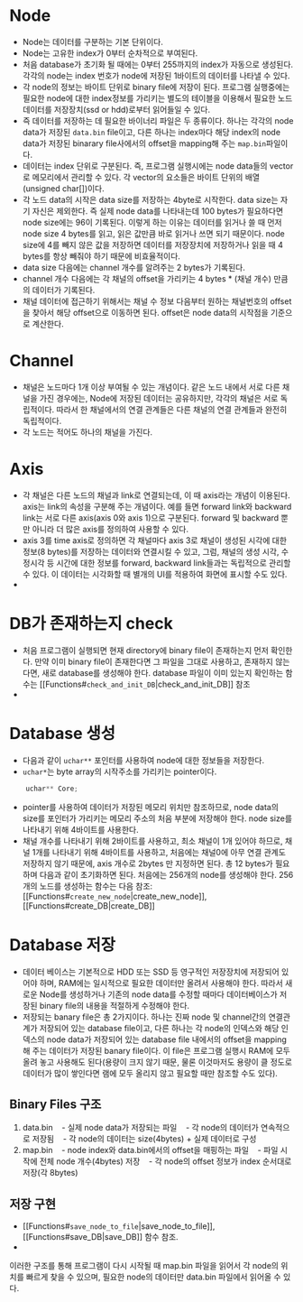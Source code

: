 # Node
- Node는 데이터를 구분하는 기본 단위이다. 
- Node는 고유한 index가 0부터 순차적으로 부여된다. 
- 처음 database가 초기화 될 때에는 0부터 255까지의 index가 자동으로 생성된다. 각각의 node는 index 번호가 node에 저장된 1바이트의 데이터를 나타낼 수 있다.  
- 각 node의 정보는 바이트 단위로 binary file에 저장이 된다. 프로그램 실행중에는 필요한 node에 대한 index정보를 가리키는 별도의 테이블을 이용해서 필요한 노드 데이터를 저장장치(ssd or hdd)로부터 읽어들일 수 있다. 
- 즉 데이터를 저장하는 데 필요한 바이너리 파일은 두 종류이다. 하나는 각각의 node data가 저장된 `data.bin` file이고, 다른 하나는 index마다 해당 index의 node data가 저장된 binarary file사에서의 offset을 mapping해 주는 `map.bin`파일이다. 
- 데이터는 index 단위로 구분된다. 즉, 프로그램 실행시에는 node data들의 vector로 메모리에서 관리할 수 있다. 각 vector의 요소들은 바이트 단위의 배열(unsigned char[])이다. 
- 각 노드 data의 시작은 data size를 저장하는 4byte로 시작한다. data size는 자기 자신은 제외한다. 즉 실제 node data를 나타내는데 100 bytes가 필요하다면 node size에는 96이 기록된다. 이렇게 하는 이유는 데이터를 읽거나 쓸 때 먼저 node size 4 bytes를 읽고, 읽은 값만큼 바로 읽거나 쓰면 되기 때문이다. node size에 4를 빼지 않은 값을 저장하면 데이터를 저장장치에 저장하거나 읽을 때 4 bytes를 항상 빼줘야 하기 때문에 비효율적이다.
- data size 다음에는 channel 개수를 알려주는 2 bytes가 기록된다. 
- channel 개수 다음에는 각 채널의 offset을 가리키는 4 bytes * (채널 개수) 만큼의 데이터가 기록된다. 
- 채널 데이터에 접근하기 위해서는 채널 수 정보 다음부터 원하는 채널번호의 offset을 찾아서 해당 offset으로 이동하면 된다. offset은 node data의 시작점을 기준으로 계산한다. 

# Channel
- 채널은 노드마다 1개 이상 부여될 수 있는 개념이다. 같은 노드 내에서 서로 다른 채널을 가진 경우에는, Node에 저장된 데이터는 공유하지만, 각각의 채널은 서로 독립적이다. 따라서 한 채널에서의 연결 관계들은 다른 채널의 연결 관계들과 완전히 독립적이다.
- 각 노드는 적어도 하나의 채널을 가진다. 

# Axis
- 각 채널은 다른 노드의 채널과 link로 연결되는데, 이 때 axis라는 개념이 이용된다. axis는 link의 속성을 구분해 주는 개념이다. 예를 들면 forward link와 backward link는 서로 다른 axis(axis 0와 axis 1)으로 구분된다. forward 및 backward 뿐만 아니라 더 많은 axis를 정의하여 사용할 수 있다. 
- axis 3를 time axis로 정의하면 각 채널마다 axis 3로 채널이 생성된 시각에 대한 정보(8 bytes)를 저장하는 데이터와 연결시킬 수 있고, 그럼, 채널의 생성 시각, 수정시각 등 시간에 대한 정보를 forward, backward link들과는 독립적으로 관리할 수 있다. 이 데이터는 시각화할 때 별개의 UI를 적용하여 화면에 표시할 수도 있다.
- 
# DB가 존재하는지 check
- 처음 프로그램이 실행되면 현재 directory에 binary file이 존재하는지 먼저 확인한다. 만약 이미 binary file이 존재한다면 그 파일을 그대로 사용하고, 존재하지 않는다면, 새로 database를 생성해야 한다. database 파일이 이미 있는지 확인하는 함수는 [[Functions#`check_and_init_DB`|check_and_init_DB]] 참조 
- 

# Database 생성
- 다음과 같이 `uchar**` 포인터를 사용하여 node에 대한 정보들을 저장한다.
- `uchar*`는 byte array의 시작주소를 가리키는 pointer이다.
```c
    uchar** Core;
```
- pointer를 사용하여 데이터가 저장된 메모리 위치만 참조하므로, node data의 size를 포인터가 가리키는 메모리 주소의 처음 부분에 저장해야 한다. node size를 나타내기 위해 4바이트를 사용한다. 
- 채널 개수를 나타내기 위해 2바이트를 사용하고, 최소 채널이 1개 있어야 하므로, 채널 1개를 나타내기 위해 4바이트를 사용하고, 처음에는 채널0에 아무 연결 관계도 저장하지 않기 때문에, axis 개수로 2bytes 만 지정하면 된다. 총 12 bytes가 필요하며 다음과 같이 초기화하면 된다. 처음에는 256개의 node를 생성해야 한다. 256개의 노드를 생성하는 함수는 다음 참조: [[Functions#`create_new_node`|create_new_node]], [[Functions#create_DB|create_DB]]

# Database 저장
- 데이터 베이스는 기본적으로 HDD 또는 SSD 등 영구적인 저장장치에 저장되어 있어야 하며, RAM에는 일시적으로 필요한 데이터만 올려서 사용해야 한다. 따라서 새로운 Node를 생성하거나 기존의 node data를 수정할 때마다 데이터베이스가 저장된 binary file의 내용을 적절하게 수정해야 한다. 
- 저장되는 banary file은 총 2가지이다. 하나는 진짜 node 및 channel간의 연결관계가 저장되어 있는 database file이고, 다른 하나는 각 node의 인덱스와 해당 인덱스의 node data가 저장되어 있는 database file 내에서의 offset을 mapping해 주는 데이터가 저장된 banary file이다. 이 file은 프로그램 실행시 RAM에 모두 올려 놓고 사용해도 된다(용량이 크지 않기 때문, 물론 이것마저도 용량이 클 정도로 데이터가 많이 쌓인다면 램에 모두 올리지 않고 필요할 때만 참조할 수도 있다).
## Binary Files 구조
1. data.bin
   - 실제 node data가 저장되는 파일
   - 각 node의 데이터가 연속적으로 저장됨
   - 각 node의 데이터는 size(4bytes) + 실제 데이터로 구성
2. map.bin
   - node index와 data.bin에서의 offset을 매핑하는 파일
   - 파일 시작에 전체 node 개수(4bytes) 저장
   - 각 node의 offset 정보가 index 순서대로 저장(각 8bytes)
## 저장 구현
- [[Functions#`save_node_to_file`|save_node_to_file]], [[Functions#save_DB|save_DB]] 함수 참조.
- 
이러한 구조를 통해 프로그램이 다시 시작될 때 map.bin 파일을 읽어서 각 node의 위치를 빠르게 찾을 수 있으며, 필요한 node의 데이터만 data.bin 파일에서 읽어올 수 있다.